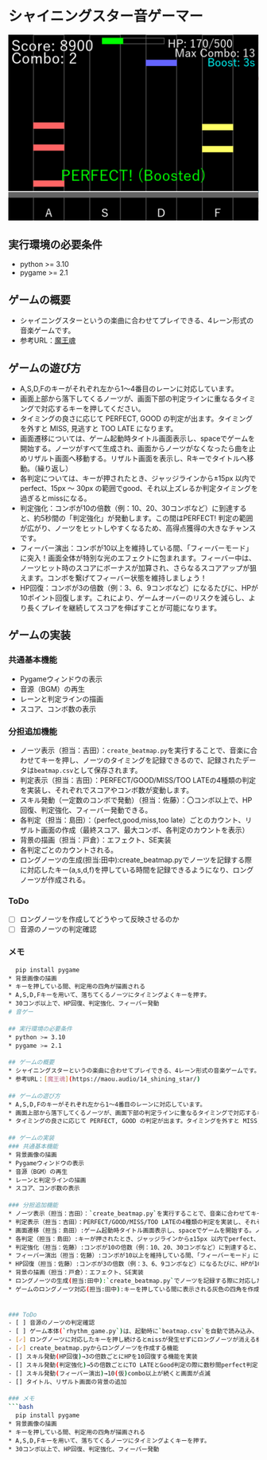 # シャイニングスター音ゲーマー
![title](fig/image-1.png)
## 実行環境の必要条件
* python >= 3.10
* pygame >= 2.1

## ゲームの概要
* シャイニングスターというの楽曲に合わせてプレイできる、4レーン形式の音楽ゲームです。
* 参考URL：[魔王魂](https://maou.audio/14_shining_star/)

## ゲームの遊び方
* A,S,D,Fのキーがそれぞれ左から1〜4番目のレーンに対応しています。
* 画面上部から落下してくるノーツが、画面下部の判定ラインに重なるタイミングで対応するキーを押してください。
* タイミングの良さに応じて PERFECT, GOOD の判定が出ます。タイミングを外すと MISS, 見逃すと TOO LATE になります。
* 画面遷移については、ゲーム起動時タイトル画面表示し、spaceでゲームを開始する。ノーツがすべて生成され、画面からノーツがなくなったら曲を止めリザルト画面へ移動する。リザルト画面を表示し、Rキーでタイトルへ移動。（繰り返し）
* 各判定については、キーが押されたとき、ジャッジラインから±15px 以内でperfect、15px ～ 30px の範囲でgood、それ以上ズレるか判定タイミングを過ぎるとmissになる。
* 判定強化：コンボが10の倍数（例：10、20、30コンボなど）に到達すると、約5秒間の「判定強化」が発動します。この間はPERFECT! 判定の範囲が広がり、ノーツをヒットしやすくなるため、高得点獲得の大きなチャンスです。
* フィーバー演出：コンボが10以上を維持している間、「フィーバーモード」に突入！画面全体が特別な光のエフェクトに包まれます。フィーバー中は、ノーツヒット時のスコアにボーナスが加算され、さらなるスコアアップが狙えます。コンボを繋げてフィーバー状態を維持しましょう！
* HP回復：コンボが3の倍数（例：3、6、9コンボなど）になるたびに、HPが10ポイント回復します。これにより、ゲームオーバーのリスクを減らし、より長くプレイを継続してスコアを伸ばすことが可能になります。

## ゲームの実装
### 共通基本機能
* Pygameウィンドウの表示
* 音源（BGM）の再生
* レーンと判定ラインの描画
* スコア、コンボ数の表示

### 分担追加機能
* ノーツ表示（担当：吉田）：`create_beatmap.py`を実行することで、音楽に合わせてキーを押し、ノーツのタイミングを記録できるので、記録されたデータは`beatmap.csv`として保存されます。
* 判定表示（担当：吉田）：PERFECT/GOOD/MISS/TOO LATEの4種類の判定を実装し、それぞれでスコアやコンボ数が変動します。
* スキル発動（一定数のコンボで発動）（担当：佐藤）：〇コンボ以上で、HP回復、判定強化、フィーバー発動できる。
* 各判定（担当：島田）：（perfect,good,miss,too late）ごとのカウント、リザルト画面の作成（最終スコア、最大コンボ、各判定のカウントを表示）
* 背景の描画（担当：戸倉）：エフェクト、SE実装
* 各判定ごとのカウントされる。
* ロングノーツの生成(担当:田中):create_beatmap.pyでノーツを記録する際に対応したキー(a,s,d,f)を押している時間を記録できるようになり、ロングノーツが作成される。

### ToDo
- [ ] ロングノーツを作成してどうやって反映させるのか
- [ ] 音源のノーツの判定確認
### メモ
 ```bash
   pip install pygame
* 背景画像の描画
* キーを押している間、判定用の四角が描画される
* A,S,D,Fキーを用いて、落ちてくるノーツにタイミングよくキーを押す。
* 30コンボ以上で、HP回復、判定強化、フィーバー発動
# 音ゲー

## 実行環境の必要条件
* python >= 3.10
* pygame >= 2.1

## ゲームの概要
* シャイニングスターというの楽曲に合わせてプレイできる、4レーン形式の音楽ゲームです。
* 参考URL：[魔王魂](https://maou.audio/14_shining_star/)

## ゲームの遊び方
* A,S,D,Fのキーがそれぞれ左から1〜4番目のレーンに対応しています。
* 画面上部から落下してくるノーツが、画面下部の判定ラインに重なるタイミングで対応するキーを押してください。
* タイミングの良さに応じて PERFECT, GOOD の判定が出ます。タイミングを外すと MISS, 見逃すと TOO LATE になります。

## ゲームの実装
### 共通基本機能
* 背景画像の描画
* Pygameウィンドウの表示
* 音源（BGM）の再生
* レーンと判定ラインの描画
* スコア、コンボ数の表示

### 分担追加機能
* ノーツ表示（担当：吉田）：`create_beatmap.py`を実行することで、音楽に合わせてキーを押し、ノーツのタイミングを記録できるので、記録されたデータは`beatmap.csv`として保存されます。
* 判定表示（担当：吉田）：PERFECT/GOOD/MISS/TOO LATEの4種類の判定を実装し、それぞれでスコアやコンボ数が変動します。
* 画面遷移（担当：島田）:ゲーム起動時タイトル画面表示し、spaceでゲームを開始する。ノーツがすべて生成され、画面からノーツがなくなったら曲を止めリザルト画面へ移動する。リザルト画面を表示し、Rキーでタイトルへ移動。（繰り返し）
* 各判定（担当：島田）:キーが押されたとき、ジャッジラインから±15px 以内でperfect、15px ～ 30px の範囲でgood、それ以上ズレるか判定タイミングを過ぎるとmissになる。
* 判定強化（担当：佐藤）:コンボが10の倍数（例：10、20、30コンボなど）に到達すると、約5秒間の「判定強化」が発動します。この間はPERFECT! 判定の範囲が広がり、ノーツをヒットしやすくなるため、高得点獲得の大きなチャンスです。
* フィーバー演出（担当：佐藤）:コンボが10以上を維持している間、「フィーバーモード」に突入！画面全体が特別な光のエフェクトに包まれます。フィーバー中は、ノーツヒット時のスコアにボーナスが加算され、さらなるスコアアップが狙えます。コンボを繋げてフィーバー状態を維持しましょう！
* HP回復（担当：佐藤）:コンボが3の倍数（例：3、6、9コンボなど）になるたびに、HPが10ポイント回復します。これにより、ゲームオーバーのリスクを減らし、より長くプレイを継続してスコアを伸ばすことが可能になります。
* 背景の描画（担当：戸倉）：エフェクト、SE実装
* ロングノーツの生成(担当:田中):`create_beatmap.py`でノーツを記録する際に対応したキー(a,s,d,f)を押している時間を記録できるようになり、ロングノーツが作成される。
* ゲームのロングノーツ対応(担当:田中):キーを押している間に表示される灰色の四角を作成し衝突しているかどうかで判定を行う。MISSとTOO LATE以外の判定されてからの一瞬はMISSの判定は行われない。


### ToDo
- [ ] 音源のノーツの判定確認
- [ ] ゲーム本体(`rhythm_game.py`)は、起動時に`beatmap.csv`を自動で読み込み、その内容に基づいてノーツを生成
- [✓] ロングノーツに対応したキーを押し続けるとmissが発生せずにロングノーツが消える機能
- [✓] create_beatmap.pyからロングノーツを作成する機能
- [] スキル発動(HP回復)→3の倍数ごとにHPを10回復する機能を実装
- [] スキル発動(判定強化)→5の倍数ごとにTO LATEとGood判定の際に数秒間perfect判定になるよう実装
- [] スキル発動(フィーバー演出)→10(仮)combo以上が続くと画面が点滅
- [] タイトル、リザルト画面の背景の追加

### メモ
 ```bash
   pip install pygame
* 背景画像の描画
* キーを押している間、判定用の四角が描画される
* A,S,D,Fキーを用いて、落ちてくるノーツにタイミングよくキーを押す。
* 30コンボ以上で、HP回復、判定強化、フィーバー発動
